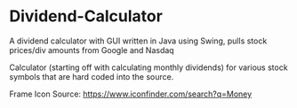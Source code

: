# Dividend-Calculator
A dividend calculator with GUI written in Java using Swing, pulls stock prices/div amounts from Google and Nasdaq

Calculator (starting off with calculating monthly dividends) for various stock symbols that are hard coded into the source. 

Frame Icon Source: https://www.iconfinder.com/search?q=Money
